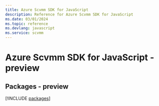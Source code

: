 ```yaml
---
title: Azure Scvmm SDK for JavaScript
description: Reference for Azure Scvmm SDK for JavaScript
ms.date: 03/01/2024
ms.topic: reference
ms.devlang: javascript
ms.service: scvmm
---
```

# Azure Scvmm SDK for JavaScript - preview
## Packages - preview
[!INCLUDE [packages](scvmm-index.md)]